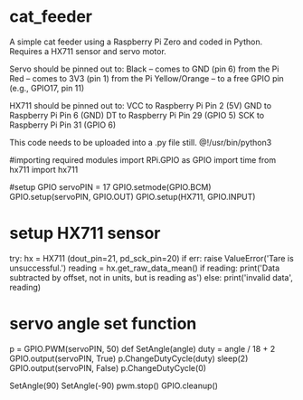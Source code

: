# cat_feeder
A simple cat feeder using a Raspberry Pi Zero and coded in Python.
Requires a HX711 sensor and servo motor.

Servo should be pinned out to:
Black – comes to GND (pin 6) from the Pi
Red – comes to 3V3 (pin 1) from the Pi
Yellow/Orange – to a free GPIO pin (e.g., GPIO17, pin 11)

HX711 should be pinned out to:
VCC to Raspberry Pi Pin 2 (5V)
GND to Raspberry Pi Pin 6 (GND)
DT to Raspberry Pi Pin 29 (GPIO 5)
SCK to Raspberry Pi Pin 31 (GPIO 6)

This code needs to be uploaded into a .py file still. @!/usr/bin/python3

#importing required modules
import RPi.GPIO as GPIO
import time
from hx711 import hx711

#setup GPIO
servoPIN = 17
GPIO.setmode(GPIO.BCM)
GPIO.setup(servoPIN, GPIO.OUT)
GPIO.setup(HX711, GPIO.INPUT)
#

# setup HX711 sensor
try:
	hx = HX711 (dout_pin=21, pd_sck_pin=20)
if err:
        raise ValueError('Tare is unsuccessful.')
reading = hx.get_raw_data_mean()
if reading:
	print('Data subtracted by offset, not in units, but is reading as')
else:
	 print('invalid data', reading)
#

# servo angle set function
p = GPIO.PWM(servoPIN, 50)
def SetAngle(angle)
	duty = angle / 18 + 2
	GPIO.output(servoPIN, True)
	p.ChangeDutyCycle(duty)
	sleep(2)
	GPIO.output(servoPIN, False)
	p.ChangeDutyCycle(0)

SetAngle(90)
SetAngle(-90)
pwm.stop()
GPIO.cleanup()
#
